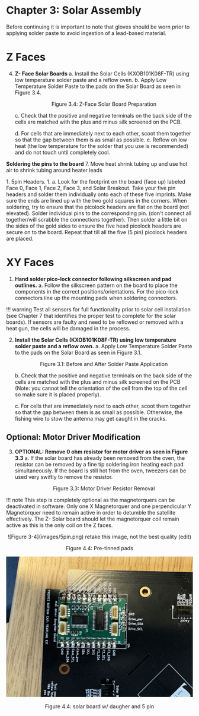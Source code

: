 # Chapter 3: Solar Assembly

Before continuing it is important to note that gloves should be worn prior to applying solder paste to avoid ingestion of a lead-based material.


# Z Faces

4. **Z- Face Solar Boards**
   a. Install the Solar Cells (KXOB101K08F-TR) using low temperature solder paste and a reflow oven.
   b. Apply Low Temperature Solder Paste to the pads on the Solar Board as seen in Figure 3.4.
   <p align="center">Figure 3.4: Z-Face Solar Board Preparation</p>
   c. Check that the positive and negative terminals on the back side of the cells are matched with the plus and minus silk screened on the PCB.
   
   d. For cells that are immediately next to each other, scoot them together so that the gap between them is as small as possible.
   e. Reflow on low heat (the low temperature for the solder that you use is recommended) and do not touch until completely cool.

**Soldering the pins to the board**
7. Move heat shrink tubing up and use hot air to shrink tubing around heater leads
</div>

<div class="result" markdown>
1.	5pin Headers. 
1. 
a.	Look for the footprint on the board (face up) labeled Face 0, Face 1, Face 2, Face 3, and Solar Breakout. Take your five pin headers and solder them individually onto each of these five imprints. Make sure the ends are lined up with the two gold squares in the corners. When soldering, try to ensure that the picolock headers are flat on the board (not elevated). Solder individual pins to the corresponding pin. (don't connect all together/will scrabble the connections together). Then solder a little bit on the sides of the gold sides to ensure the five head picolock headers are secure on to the board. Repeat that till all the five (5 pin) picolock headers are placed.
</div>

# XY Faces 
1. **Hand solder pico-lock connector following silkscreen and pad outlines.**
   a. Follow the silkscreen pattern on the board to place the components in the correct positions/orientations. For the pico-lock connectors line up the mounting pads when soldering connectors.

!!! warning
      Test all sensors for full functionality prior to solar cell installation (see Chapter 7 that identifies the proper test to complete for the solar boards). If sensors are faulty and need to be reflowed or removed with a heat gun, the cells will be damaged in the process.

2. **Install the Solar Cells (KXOB101K08F-TR) using low temperature solder paste and a reflow oven.**
   a. Apply Low Temperature Solder Paste to the pads on the Solar Board as seen in Figure 3.1.
   <p align="center">Figure 3.1: Before and After Solder Paste Application</p>
   b. Check that the positive and negative terminals on the back side of the cells are matched with the plus and minus silk screened on the PCB (Note: you cannot tell the orientation of the cell from the top of the cell so make sure it is placed properly).
   
   c. For cells that are immediately next to each other, scoot them together so that the gap between them is as small as possible. Otherwise, the fishing wire to stow the antenna may get caught in the cracks.

## Optional: Motor Driver Modification
3. **OPTIONAL: Remove 0 ohm resistor for motor driver as seen in Figure 3.3**
   a. If the solar board has already been removed from the oven, the resistor can be removed by a fine tip soldering iron heating each pad simultaneously. If the board is still hot from the oven, tweezers can be used very swiftly to remove the resistor.
   <p align="center">Figure 3.3: Motor Driver Resistor Removal</p>

!!! note
      This step is completely optional as the magnetorquers can be deactivated in software. Only one X Magnetorquer and one perpendicular Y Magnetorquer need to remain active in order to detumble the satellite effectively. The Z- Solar board should let the magnetorquer coil remain active as this is the only coil on the Z faces.








 <p align="center">![Figure 3-4](images/5pin.png) retake this image, not the best quality (edit) </p>
   <p align="center">Figure 4.4: Pre-tinned pads</p>

   ![Figure 3-4](images/DBoard.png)
   <p align="center">Figure 4.4: solar board w/ daugher and 5 pin </p>  





  